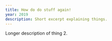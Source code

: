 ```yaml
---
title: How do do stuff again!
year: 2019
description: Short excerpt explaining things.
---
```

Longer description of thing 2.